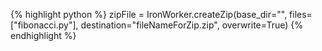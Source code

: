 {% highlight python %}
zipFile = IronWorker.createZip(base_dir="", files=["fibonacci.py"], destination="fileNameForZip.zip", overwrite=True)
{% endhighlight %}
